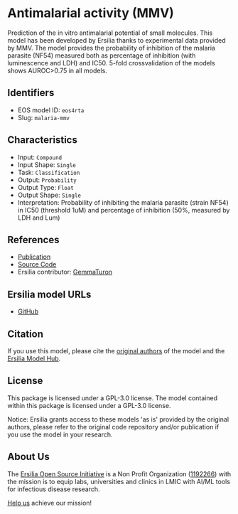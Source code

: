 # Antimalarial activity (MMV)

Prediction of the in vitro antimalarial potential of small molecules. This model has been developed by Ersilia thanks to experimental data provided by MMV. The model provides the probability of inhibition of the malaria parasite (NF54) measured both as percentage of inhibition (with luminescence and LDH) and IC50. 5-fold crossvalidation of the models shows AUROC>0.75 in all models.

## Identifiers

* EOS model ID: `eos4rta`
* Slug: `malaria-mmv`

## Characteristics

* Input: `Compound`
* Input Shape: `Single`
* Task: `Classification`
* Output: `Probability`
* Output Type: `Float`
* Output Shape: `Single`
* Interpretation: Probability of inhibiting the malaria parasite (strain NF54) in IC50 (threshold 1uM) and percentage of inhibition (50%, measured by LDH and Lum)

## References

* [Publication](https://ersilia.io)
* [Source Code](https://github.com/ersilia-os/lazy-qsar)
* Ersilia contributor: [GemmaTuron](https://github.com/GemmaTuron)

## Ersilia model URLs
* [GitHub](https://github.com/ersilia-os/eos4rta)

## Citation

If you use this model, please cite the [original authors](https://ersilia.io) of the model and the [Ersilia Model Hub](https://github.com/ersilia-os/ersilia/blob/master/CITATION.cff).

## License

This package is licensed under a GPL-3.0 license. The model contained within this package is licensed under a GPL-3.0 license.

Notice: Ersilia grants access to these models 'as is' provided by the original authors, please refer to the original code repository and/or publication if you use the model in your research.

## About Us

The [Ersilia Open Source Initiative](https://ersilia.io) is a Non Profit Organization ([1192266](https://register-of-charities.charitycommission.gov.uk/charity-search/-/charity-details/5170657/full-print)) with the mission is to equip labs, universities and clinics in LMIC with AI/ML tools for infectious disease research.

[Help us](https://www.ersilia.io/donate) achieve our mission!